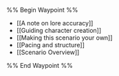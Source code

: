 %% Begin Waypoint %%
- [[A note on lore accuracy]]
- [[Guiding character creation]]
- [[Making this scenario your own]]
- [[Pacing and structure]]
- [[Scenario Overview]]

%% End Waypoint %%

